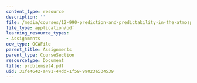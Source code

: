 ```yaml
---
content_type: resource
description: ''
file: /media/courses/12-990-prediction-and-predictability-in-the-atmosphere-and-oceans-spring-2003/31fe4642a49144dd1f5999023a534539_problemset4.pdf
file_type: application/pdf
learning_resource_types:
- Assignments
ocw_type: OCWFile
parent_title: Assignments
parent_type: CourseSection
resourcetype: Document
title: problemset4.pdf
uid: 31fe4642-a491-44dd-1f59-99023a534539
---
```

